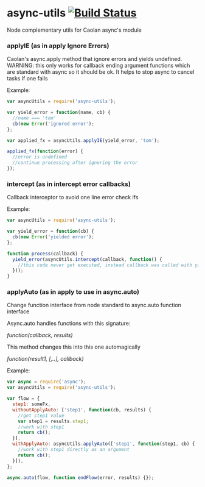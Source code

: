 # async-utils [![Build Status](https://travis-ci.org/tinchogob/async-utils.png)](https://travis-ci.org/tinchogob/async-utils)

Node complementary utils for Caolan async's module

### applyIE (as in apply Ignore Errors)
Caolan's async.apply method that ignore errors and yields undefined.
WARNING: this only works for callback ending argument functions
which are standard with async so it should be ok.
It helps to stop async to cancel tasks if one fails

Example: 
```javascript
var asyncUtils = require('async-utils');

var yield_error = function(name, cb) {
  //name === 'tom'
  cb(new Error('ignored error');
};

var applied_fx = asyncUtils.applyIE(yield_error, 'tom');

applied_fx(function(error) {
  //error is undefined
  //continue processing after ignoring the error
});
```

### intercept (as in intercept error callbacks)
Callback interceptor to avoid one line error check ifs

Example: 
```javascript
var asyncUtils = require('async-utils');

var yield_error = function(cb) {
  cb(new Error('yielded error');
};

function process(callback) {
  yield_error(asyncUtils.intercept(callback, function() {
    //this code never get executed, instead callback was called with yielded error
  }));
}
```

### applyAuto (as in apply to use in async.auto)
Change function interface from node standard to async.auto function interface

Async.auto handles functions with this signature:

*function(callback, results)*

This method changes this into this one automagically

*function(result1, [,..], callback)*

Example: 
```javascript
var async = require('async');
var asyncUtils = require('async-utils');

var flow = {
  step1: someFx,
  withoutApplyAuto: ['step1', function(cb, results) {
    //get step1 value
    var step1 = results.step1;
    //work with step1
    return cb();
  }],
  withApplyAuto: asyncUtils.applyAuto(['step1', function(step1, cb) {
    //work with step1 directly as an argument
    return cb();
  }]),
};

async.auto(flow, function endFlow(error, results) {});

```
